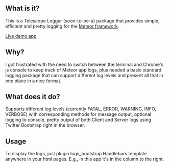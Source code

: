 What is it?
-------------
This is a Telescope Logger (soon-to-be-a) package that provides simple, efficient and pretty logging for the [Meteor framework](http://meteor.com). 

[Live demo app](http://http://telescope-logger.meteor.com)

Why?
------
I got frustrated with the need to switch between the terminal and Chrome's js console to keep track of Meteor app logs, plus needed a basic standard logging package that can support different log levels and present all that in one place in a nice format.

What does it do?
------------------
Supports different log levels (currently FATAL, ERROR, WARNING, INFO, VERBOSE) with corresponding methods for message output, optional logging to console, pretty output of both Client and Server logs using Twitter Bootstrap right in the browser.

Usage
------------
To display the logs, just plugin logs_bootstrap Handlebars template anywhere in your html pages. E.g., in this app it's in the column to the right.



